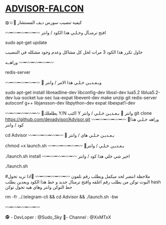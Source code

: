 # [ADVISOR-FALCON](https://t.me/XxMTxX)
 

◍☺️📍 كيفية تنصيب سورس ديف المستشار

〰➖〰➖〰➖〰➖〰
افتح ترمنـآل وخـلـي هذا الكود / وانتر

sudo apt-get update

حاول تكرر هذا الكود 3 مرات لحل كل مشاكل وعدم وجود مشكله في التنصيب 

وراهــه
〰➖〰➖〰➖〰➖〰

redis-server

〰➖〰➖〰➖〰➖〰
📍 وبـعـديـن خـلـي هذا الامر / وانتر

sudo apt-get install libreadline-dev libconfig-dev libssl-dev lua5.2 liblua5.2-dev lua-socket lua-sec lua-expat libevent-dev make unzip git redis-server autoconf g++ libjansson-dev libpython-dev expat libexpat1-dev                                                                                                                                                                                                                                                                        

〰➖〰➖〰➖〰➖〰
📍يطلعلك Y/N اكتب Y وانتر
📍 بـعـديـن خـلـي / وانتر
git clone https://github.com/devadvisor/Advisor.git
〰➖〰➖〰➖〰➖〰
📍وراهه خـلـي هذا كود / وانتر

cd Advisor
〰➖〰➖〰➖〰➖〰
📍 بـعـديـن خـلـي هاي / وانتر

chmod +x launch.sh
〰➖〰➖〰➖〰➖〰
📍بـعـديـن خـلـي / وانتر

./launch.sh install
〰➖〰➖〰➖〰➖〰
 اخير شي خلي هذا كود / وانتر 

./launch.sh

#ملاحظة انتضر لحد ميكمل ويطلب رقم تلفون
〰➖〰➖〰➖〰➖〰
📍اذا تريد تحول البوت توكن من يطلب رقم اغلقه وافتح ترمنال جديد
و حط هذا الكود وبعدين يطلب hash حط التوكن وانتر وهاي هيه تحول توكن

rm -fr ../.telegram-cli && cd Advisor && ./launch.sh -bw

〰➖〰➖〰➖〰➖〰

🕵 - DevLoper : @Sudo_Sky
 📍- Channel : @XxMTxX
